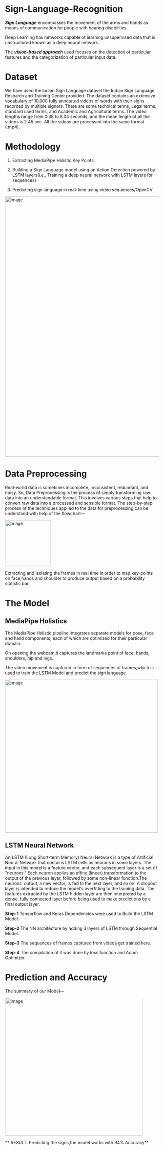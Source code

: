 # Sign-Language-Recognition

***Sign Language*** encompasses the movement of the arms and hands as means of communication for people with hearing disabilities

Deep Learning has networks capable of learning unsupervised data that is unstructured known as a deep neural network.

The ***vision-based approach*** used focuses on the detection of particular features and the categorization of particular input data.

# Dataset

We have used the Indian Sign Language dataset the Indian Sign Language Research and
Training Center provided. The dataset contains an extensive vocabulary of 10,000 fully
annotated videos of words with their signs recorded by multiple signers. There are some
technical terms, Legal terms, standard used terms, and Academic and Agricultural terms. The
video lengths range from 0.38 to 8.04 seconds, and the mean length of all the videos is 2.45 sec.
All the videos are processed into the same format (.mp4).

# Methodology

1. Extracting MediaPipe Holistic Key Points

2. Building a Sign Language model using an Action Detection powered by LSTM layers(i.e.,
Training a deep neural network with LSTM layers for sequences)

3. Predicting sign language in real-time using video sequences/OpenCV

<img width="850" alt="image" src="https://user-images.githubusercontent.com/89255668/229807227-426ce89c-394c-420e-8b96-9493c30ff619.png">

# Data Preprocessing

Real-world data is sometimes incomplete, inconsistent, redundant, and noisy. So, Data
Preprocessing is the process of simply transforming raw data into an understandable format.
This involves various steps that help to convert raw data into a processed and sensible format.
The step-by-step process of the techniques applied to the data for preprocessing can be understand with help of the flowchart—

<img width="150" alt="image" src="https://user-images.githubusercontent.com/89255668/229815216-151e579f-c218-4625-92ce-80297529ca97.png">

Extracting and isolating the frames in real time in order to map key-points on face,hands and shoulder to produce output based on a probability statistic bar.

# The Model

## MediaPipe Holistics
The MediaPipe Holistic pipeline integrates separate models for pose, face and hand components, each of which are optimized for their particular domain. 

On opening the webcam,it captures the landmarks point of face, hands, shoulders, hip and legs.

The video movement is captured in form of sequences of frames,which is used to train the LSTM Model and predict the sign language.

<img width="500" alt="image" src="https://user-images.githubusercontent.com/89255668/229803065-f945e78d-d147-4dda-99d2-1f7e45fc4d49.png">


## LSTM Neural Network

An LSTM (Long Short-term Memory) Neural Network is a type of Artificial Neural Network
that contains LSTM cells as neurons in some layers. The input in this model is a feature vector,
and each subsequent layer is a set of "neurons." Each neuron applies an affine (linear)
transformation to the output of the previous layer, followed by some non-linear function.The
neurons' output, a new vector, is fed to the next layer, and so on. A dropout layer is intended to
reduce the model's overfitting to the training data. The features extracted by the LSTM hidden
layer are then interpreted by a dense, fully connected layer before being used to make
predictions by a final output layer.

**Step-1** Tensorflow and Keras Dependencies were used to Build the LSTM Model.

**Step-2** The NN architecture by adding 3 layers of LSTM through Sequential Model.

**Step-3** The sequences of frames captured from videos get trained here.

**Step-4** The compilation of it was done by loss function and Adam Optimizer.



# Prediction and Accuracy

The summary of our Model—

<img width="450" alt="image" src="https://user-images.githubusercontent.com/89255668/229802358-bff24e0a-cc34-46b0-9f5a-ee5992259b5e.png">

** RESULT: Predicting the signs,the model works with 94% Accuracy**



